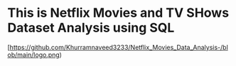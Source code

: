  # This is Netflix Movies and TV SHows Dataset Analysis using SQL 
[https://github.com/Khurramnaveed3233/Netflix_Movies_Data_Analysis-/blob/main/logo.png)
 
